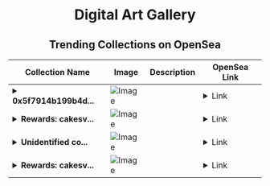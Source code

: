 <div align="center">

# Digital Art Gallery

## Trending Collections on OpenSea

| Collection Name                       | Image                                                                                     | Description                       | OpenSea Link                                                                                          |
|---------------------------------------|-------------------------------------------------------------------------------------------|-----------------------------------|--------------------------------------------------------------------------------------------------------|
| **<details><summary>0x5f7914b199b4d...</summary>0x5f7914b199b4d4bfaaeee2911afc4365c16536b2</details>** | ![Image](https://i.seadn.io/s/raw/files/0120dbe70465f91ae019e541cba50a56.jpg?w=500&auto=format?w=200&auto=format) |  | <details><summary>Link</summary>[0x5f7914b199b4d4bfaaeee2911afc4365c16536b2](https://opensea.io/collection/0x5f7914b199b4d4bfaaeee2911afc4365c16536b2)</details> |
| **<details><summary>Rewards: cakesv...</summary>Rewards: cakesv4.finance</details>** | ![Image](https://i.seadn.io/s/raw/files/45b7505cd35ca76a7f9c582112ce3478.png?w=500&auto=format?w=200&auto=format) |  | <details><summary>Link</summary>[Rewards: cakesv4.finance](https://opensea.io/collection/rewards-cakesv4-finance-10148)</details> |
| **<details><summary>Unidentified co...</summary>Unidentified contract 97dee0f8-0392-428f-b06d-794e1f1abe9b</details>** | ![Image](https://i.seadn.io/s/raw/files/a837708742ad8afcb35eb60ba787976d.jpg?w=500&auto=format?w=200&auto=format) |  | <details><summary>Link</summary>[Unidentified contract 97dee0f8-0392-428f-b06d-794e1f1abe9b](https://opensea.io/collection/unidentified-contract-97dee0f8-0392-428f-b06d-794e)</details> |
| **<details><summary>Rewards: cakesv...</summary>Rewards: cakesv4.finance</details>** | ![Image](https://i.seadn.io/s/raw/files/45b7505cd35ca76a7f9c582112ce3478.png?w=500&auto=format?w=200&auto=format) |  | <details><summary>Link</summary>[Rewards: cakesv4.finance](https://opensea.io/collection/rewards-cakesv4-finance-10147)</details> |

</div>